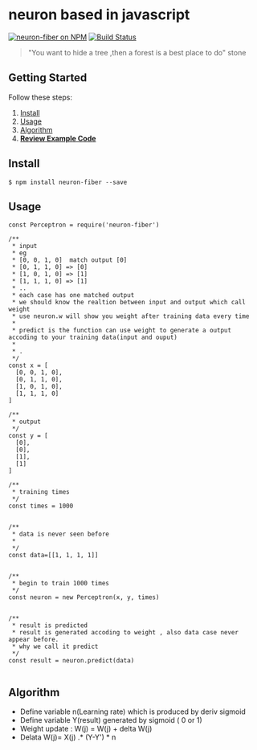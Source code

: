 # neuron based in javascript

[![neuron-fiber on NPM](https://img.shields.io/npm/v/neuron-fiber.svg?style=flat-square)](https://www.npmjs.com/package/neuron-fiber)
[![Build Status](https://secure.travis-ci.org/rainlst/neural-network.png?branch=master)](http://secure.travis-ci.org/rainlst/neural-network)

> "You want to hide a tree ,then a forest is a best place to do" stone

## Getting Started

Follow these steps:

1. [Install](#install)
2. [Usage](#usage)
3. [Algorithm](#algorithm)
4. **[Review Example Code](https://github.com/rainlst/neuron-fiber/tree/master/example)**

## Install

```
$ npm install neuron-fiber --save
```

## Usage

```es6
const Perceptron = require('neuron-fiber')

/**
 * input
 * eg
 * [0, 0, 1, 0]  match output [0]
 * [0, 1, 1, 0] => [0]
 * [1, 0, 1, 0] => [1]
 * [1, 1, 1, 0] => [1]
 * ..
 * each case has one matched output 
 * we should know the realtion between input and output which call weight
 * use neuron.w will show you weight after training data every time 
 * 
 * predict is the function can use weight to generate a output accoding to your training data(input and ouput)
 * 
 * .
 */
const x = [
  [0, 0, 1, 0],
  [0, 1, 1, 0],
  [1, 0, 1, 0],
  [1, 1, 1, 0]
]

/**
 * output
 */
const y = [
  [0],
  [0],
  [1],
  [1]
]

/**
 * training times
 */
const times = 1000


/**
 * data is never seen before
 * 
 */
const data=[[1, 1, 1, 1]]


/**
 * begin to train 1000 times
 */
const neuron = new Perceptron(x, y, times)


/**
 * result is predicted
 * result is generated accoding to weight , also data case never appear before.
 * why we call it predict 
 */
const result = neuron.predict(data)


```

## Algorithm
* Define variable  n(Learning rate)  which is produced by deriv sigmoid
* Define variable  Y(result) generated by sigmoid ( 0 or 1)
* Weight update : W(j) = W(j) + delta W(j)
* Delata W(j)= X(j) .* (Y-Y') * n

